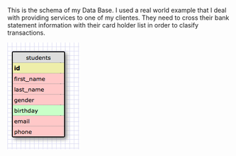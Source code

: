 This is the schema of my Data Base.
I used a real world example that I deal with providing services to one of my clientes.
They need to cross their bank statement information with their card holder list in order to clasify transactions.

![alt tag](https://raw.githubusercontent.com/sebabelmar/phase_0_unit_3/master/week_7/imgs/Schema_Release_0.png)